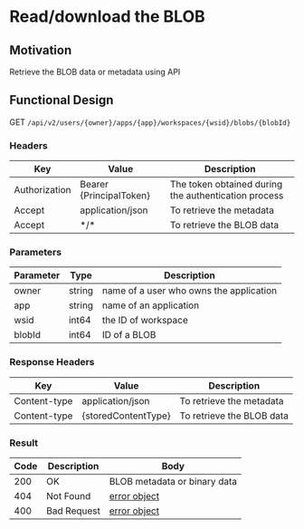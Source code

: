 # Read/download the BLOB 
## Motivation
Retrieve the BLOB data or metadata using API

## Functional Design
GET `/api/v2/users/{owner}/apps/{app}/workspaces/{wsid}/blobs/{blobId}`

### Headers
| Key | Value | Description
| --- | --- | --- |
| Authorization | Bearer {PrincipalToken} | The token obtained during the authentication process |
| Accept | application/json | To retrieve the metadata |
| Accept | \*/\* | To retrieve the BLOB data |

### Parameters
| Parameter | Type | Description |
| --- | --- | --- |
| owner | string | name of a user who owns the application |
| app | string | name of an application |
| wsid | int64 | the ID of workspace |
| blobId | int64 | ID of a BLOB |

### Response Headers
| Key | Value | Description
| --- | --- | --- |
| Content-type | application/json | To retrieve the metadata |
| Content-type | {storedContentType} | To retrieve the BLOB data |

### Result
| Code | Description | Body |
| --- | --- | --- |
| 200 | OK | BLOB metadata or binary data |
| 404 | Not Found | [error object](conventions.md#errors) |
| 400 | Bad Request | [error object](conventions.md#errors) |

